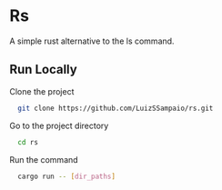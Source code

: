 # Rs

A simple rust alternative to the ls command.


## Run Locally

Clone the project

```bash
  git clone https://github.com/LuizSSampaio/rs.git
```

Go to the project directory

```bash
  cd rs
```

Run the command

```bash
  cargo run -- [dir_paths]
```

